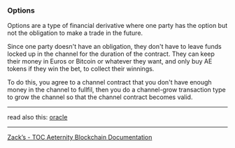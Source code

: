 ### Options

Options are a type of financial derivative where one party has the option
but not the obligation to make a trade in the future.

Since one party doesn't have an obligation, they don't have to leave funds
locked up in the channel for the duration of the contract. 
They can keep their money in Euros or Bitcoin or whatever they want, 
and only buy AE tokens if they win the bet, to collect their winnings.

To do this, you agree to a channel contract that you don't have enough 
money in the channel to fullfil, then you do a channel-grow transaction 
type to grow the channel so that the channel contract becomes valid.

***
read also this: [oracle](oracle)
***
[Zack’s - TOC Aeternity Blockchain Documentation](Zack_Docs_TOC)